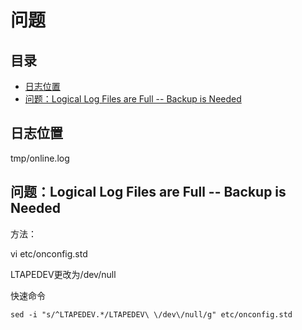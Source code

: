 # 问题

## 目录

-   [日志位置](#日志位置)
-   [问题：Logical Log Files are Full -- Backup is Needed](#问题Logical-Log-Files-are-Full----Backup-is-Needed)

## 日志位置

tmp/online.log

## 问题：Logical Log Files are Full -- Backup is Needed

方法：

vi etc/onconfig.std

LTAPEDEV更改为/dev/null

快速命令

```纯文本
sed -i "s/^LTAPEDEV.*/LTAPEDEV\ \/dev\/null/g" etc/onconfig.std
```
